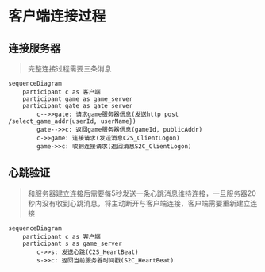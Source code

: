 # 客户端连接过程

## 连接服务器
>完整连接过程需要三条消息

```graph
sequenceDiagram
    participant c as 客户端
    participant game as game_server    
    participant gate as gate_server    
        c-->>gate: 请求game服务器信息(发送http post /select_game_addr{userId, userName})
        gate-->>c: 返回game服务器信息(gameId, publicAddr)
        c->>game: 连接请求(发送消息C2S_ClientLogon)
        game->>c: 收到连接请求(返回消息S2C_ClientLogon)
```


## 心跳验证
> 和服务器建立连接后需要每5秒发送一条心跳消息维持连接，一旦服务器20秒内没有收到心跳消息，将主动断开与客户端连接，客户端需要重新建立连接

```graph
sequenceDiagram
    participant c as 客户端
    participant s as game_server    
        c->>s: 发送心跳(C2S_HeartBeat)
        s->>c: 返回当前服务器时间戳(S2C_HeartBeat)
```

